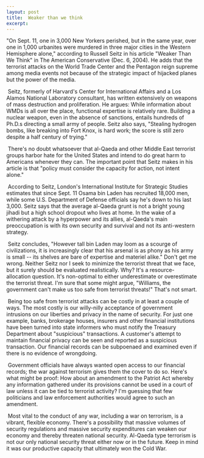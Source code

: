 ```yaml
---
layout: post
title:  Weaker than we think
excerpt:
---
```












"On Sept. 11, one in 3,000 New Yorkers perished, but in the same year, over one in 1,000 urbanites were murdered in three major cities in the Western Hemisphere alone," according to Russell Seitz in his article "Weaker Than We Think" in The American Conservative (Dec. 6, 2004). He adds that the terrorist attacks on the World Trade Center and the Pentagon reign supreme among media events not because of the strategic impact of hijacked planes but the power of the media.

 Seitz, formerly of Harvard's Center for International Affairs and a Los Alamos National Laboratory consultant, has written extensively on weapons of mass destruction and proliferation. He argues: While information about WMDs is all over the place, functional expertise is relatively rare. Building a nuclear weapon, even in the absence of sanctions, entails hundreds of Ph.D.s directing a small army of people. Seitz also says, "Stealing hydrogen bombs, like breaking into Fort Knox, is hard work; the score is still zero despite a half century of trying."

 There's no doubt whatsoever that al-Qaeda and other Middle East terrorist groups harbor hate for the United States and intend to do great harm to Americans whenever they can. The important point that Seitz makes in his article is that "policy must consider the capacity for action, not intent alone."

 According to Seitz, London's International Institute for Strategic Studies estimates that since Sept. 11 Osama bin Laden has recruited 18,000 men, while some U.S. Department of Defense officials say he's down to his last 3,000. Seitz says that the average al-Qaeda grunt is not a bright young jihadi but a high school dropout who lives at home. In the wake of a withering attack by a hyperpower and its allies, al-Qaeda's main preoccupation is with its own security and survival and not its anti-western strategy.

 Seitz concludes, "However tall bin Laden may loom as a scourge of civilizations, it is increasingly clear that his arsenal is as phony as his army is small -- its shelves are bare of expertise and materiel alike." Don't get me wrong. Neither Seitz nor I seek to minimize the terrorist threat that we face, but it surely should be evaluated realistically. Why? It's a resource-allocation question. It's non-optimal to either underestimate or overestimate the terrorist threat. I'm sure that some might argue, "Williams, the government can't make us too safe from terrorist threats!" That's not smart.

 Being too safe from terrorist attacks can be costly in at least a couple of ways. The most costly is our willy-nilly acceptance of government intrusions on our liberties and privacy in the name of security. For just one example, banks, brokerage houses, insurers and other financial institutions have been turned into state informers who must notify the Treasury Department about "suspicious" transactions. A customer's attempt to maintain financial privacy can be seen and reported as a suspicious transaction. Our financial records can be subpoenaed and examined even if there is no evidence of wrongdoing.

 Government officials have always wanted open access to our financial records; the war against terrorism gives them the cover to do so. Here's what might be proof: How about an amendment to the Patriot Act whereby any information gathered under its provisions cannot be used in a court of law unless it can be tied to terrorist activity? I'm guessing that few politicians and law enforcement authorities would agree to such an amendment.

 Most vital to the conduct of any war, including a war on terrorism, is a vibrant, flexible economy. There's a possibility that massive volumes of security regulations and massive security expenditures can weaken our economy and thereby threaten national security. Al-Qaeda type terrorism is not our only national security threat either now or in the future. Keep in mind it was our productive capacity that ultimately won the Cold War.


